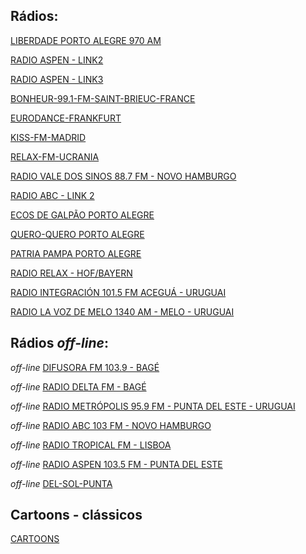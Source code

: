 ## Rádios: 

[LIBERDADE PORTO ALEGRE 970 AM](http://cast4.audiostream.com.br:8655/mp3)

[RADIO ASPEN - LINK2](https://streaming2.hostingmontevideo.com:7010/;)

[RADIO ASPEN - LINK3](https://www.aspenpunta.com)

[BONHEUR-99.1-FM-SAINT-BRIEUC-FRANCE](http://radiobonheur.ice.infomaniak.ch/radiobonheur-128-1.mp3)

[EURODANCE-FRANKFURT](http://mp3.ffh.de/ffhchannels/hqeurodance.mp3)

[KISS-FM-MADRID](http://kissfm.kissfmradio.cires21.com/kissfm.mp3)

[RELAX-FM-UCRANIA](http://pub0302.101.ru:8000/stream/air/aac/64/200)

[RADIO VALE DOS SINOS 88.7 FM - NOVO HAMBURGO](http://r13.ciclano.io:8660/stream)

[RADIO ABC - LINK 2](http://abc103fm.com.br)

[ECOS DE GALPÃO PORTO ALEGRE](http://216.144.247.102:8160/live)

[QUERO-QUERO PORTO ALEGRE](http://216.245.222.131:8636/live)

[PATRIA PAMPA PORTO ALEGRE](http://69.162.115.210:8654/live)

[RADIO RELAX - HOF/BAYERN](https://1a-relax.radionetz.de/1a-relax.mp3)

[RADIO INTEGRACIÓN 101.5 FM ACEGUÁ - URUGUAI](http://www.gnstreammedia.com:8030/stream)

[RADIO LA VOZ DE MELO 1340 AM - MELO - URUGUAI](http://gnstreammedia.com:8170/stream)



## Rádios *off-line*:

*off-line* [DIFUSORA FM 103.9 - BAGÉ](http://stm3.painelvox.com:8052/stream)

*off-line* [RADIO DELTA FM - BAGÉ](http://stm8.painelvox.com:8066/stream)

*off-line* [RADIO METRÓPOLIS 95.9 FM - PUNTA DEL ESTE - URUGUAI](http://51.15.152.81:8141/stream/0)

*off-line* [RADIO ABC 103 FM - NOVO HAMBURGO](https://streamabc.gruposinos.com.br:8443/radio)

*off-line* [RADIO TROPICAL FM  - LISBOA](https://solid24.streamupsolutions.com/proxy/dcofieen?mp=/stream)

*off-line* [RADIO ASPEN 103.5 FM - PUNTA DEL ESTE](https://streaming2.hostingmontevideo.com:7010/stream)

*off-line* [DEL-SOL-PUNTA](http://radio1.dl.uy:9950)

## Cartoons - clássicos
[CARTOONS](https://stmv1.srvif.com/retrotv/retrotv/playlist-480p.m3u8)

